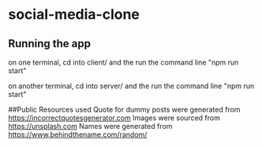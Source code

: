 # social-media-clone
## Running the app
on one terminal, cd into client/ and the run the command line "npm run start"

on another  terminal, cd into server/ and the run the command line "npm run start"

##Public Resources used
Quote for dummy posts were generated from https://incorrectquotesgenerator.com
Images were sourced from https://unsplash.com
Names were generated from https://www.behindthename.com/random/
